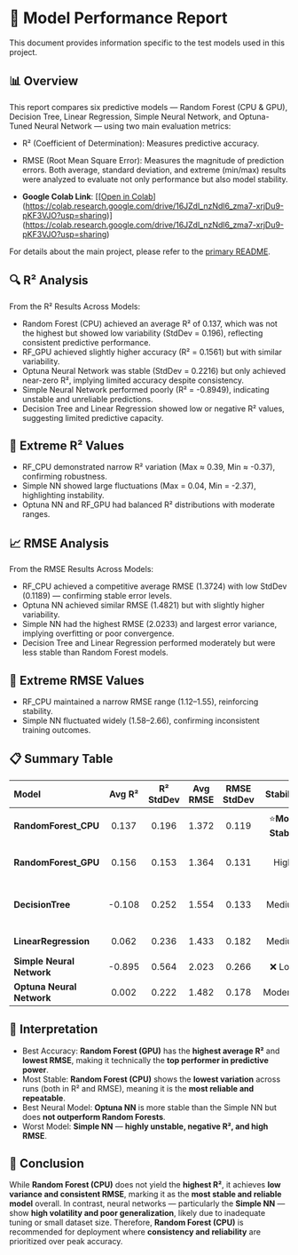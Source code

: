 # 🧠 Model Performance Report
This document provides information specific to the test models used in this project.

## 📊 Overview

This report compares six predictive models — Random Forest (CPU & GPU), Decision Tree, Linear Regression, Simple Neural Network, and Optuna-Tuned Neural Network — using two main evaluation metrics:
- R² (Coefficient of Determination): Measures predictive accuracy.
- RMSE (Root Mean Square Error): Measures the magnitude of prediction errors.
Both average, standard deviation, and extreme (min/max) results were analyzed to evaluate not only performance but also model stability.

- **Google Colab Link**: [[[Open in Colab](https://colab.research.google.com/drive/1kiy3xlwGESkbauCGqKnKfT0ZrVDcKzBq#scrollTo=8pnzuKkO87oc)](https://colab.research.google.com/drive/16JZdl_nzNdl6_zma7-xrjDu9-pKF3VJO?usp=sharing)](https://colab.research.google.com/drive/16JZdl_nzNdl6_zma7-xrjDu9-pKF3VJO?usp=sharing)

For details about the main project, please refer to the [primary README](README.md).

## 🔍 R² Analysis
From the R² Results Across Models:
- Random Forest (CPU) achieved an average R² of 0.137, which was not the highest but showed low variability (StdDev = 0.196), reflecting consistent predictive performance.
- RF_GPU achieved slightly higher accuracy (R² = 0.1561) but with similar variability.
- Optuna Neural Network was stable (StdDev = 0.2216) but only achieved near-zero R², implying limited accuracy despite consistency.
- Simple Neural Network performed poorly (R² = -0.8949), indicating unstable and unreliable predictions.
- Decision Tree and Linear Regression showed low or negative R² values, suggesting limited predictive capacity.

## 🧩 Extreme R² Values
- RF_CPU demonstrated narrow R² variation (Max ≈ 0.39, Min ≈ -0.37), confirming robustness.
- Simple NN showed large fluctuations (Max = 0.04, Min = -2.37), highlighting instability.
- Optuna NN and RF_GPU had balanced R² distributions with moderate ranges.

## 📈 RMSE Analysis
From the RMSE Results Across Models:
- RF_CPU achieved a competitive average RMSE (1.3724) with low StdDev (0.1189) — confirming stable error levels.
- Optuna NN achieved similar RMSE (1.4821) but with slightly higher variability.
- Simple NN had the highest RMSE (2.0233) and largest error variance, implying overfitting or poor convergence.
- Decision Tree and Linear Regression performed moderately but were less stable than Random Forest models.

## 🧩 Extreme RMSE Values
- RF_CPU maintained a narrow RMSE range (1.12–1.55), reinforcing stability.
- Simple NN fluctuated widely (1.58–2.66), confirming inconsistent training outcomes.

## 📋 Summary Table
| Model                     | Avg R² | R² StdDev | Avg RMSE | RMSE StdDev |    Stability        | Performance Summary                     |
| :------------------------ | :----: | :-------: | :------: | :---------: | :-----------------: | :-------------------------------------- |
| **RandomForest_CPU**      |  0.137 |   0.196   |   1.372  |    0.119    | ⭐**Most Stable**   | Reliable, balanced model                |
| **RandomForest_GPU**      |  0.156 |   0.153   |   1.364  |    0.131    |        High         | Slightly higher R², similar consistency |
| **DecisionTree**          | -0.108 |   0.252   |   1.554  |    0.133    |       Medium        | Unstable, weak predictive power         |
| **LinearRegression**      |  0.062 |   0.236   |   1.433  |    0.182    |       Medium        | Simple but underperforms                |
| **Simple Neural Network** | -0.895 |   0.564   |   2.023  |    0.266    |       ❌ Low       | Unstable and overfits easily             |
| **Optuna Neural Network** |  0.002 |   0.222   |   1.482  |    0.178    |      Moderate       | Stable but not optimal                  |

## 🧩 Interpretation
- Best Accuracy: **Random Forest (GPU)** has the **highest average R²** and **lowest RMSE**, making it technically the **top performer in predictive power**.
- Most Stable: **Random Forest (CPU)** shows the **lowest variation** across runs (both in R² and RMSE), meaning it is the **most reliable and repeatable**.
- Best Neural Model: **Optuna NN** is more stable than the Simple NN but does **not outperform Random Forests**.
- Worst Model: **Simple NN** — **highly unstable, negative R², and high RMSE**.

## 🧾 Conclusion
While **Random Forest (CPU)** does not yield the **highest R²**, it achieves **low variance and consistent RMSE**, marking it as the **most stable and reliable model** overall.
In contrast, neural networks — particularly the **Simple NN** — show **high volatility and poor generalization**, likely due to inadequate tuning or small dataset size.
Therefore, **Random Forest (CPU)** is recommended for deployment where **consistency and reliability** are prioritized over peak accuracy.
